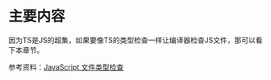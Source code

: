 # 主要内容

因为TS是JS的超集，如果要像TS的类型检查一样让编译器检查JS文件，那可以看下本章节。

参考资料：[JavaScript 文件类型检查](https://www.tslang.cn/docs/handbook/type-checking-javascript-files.html)
